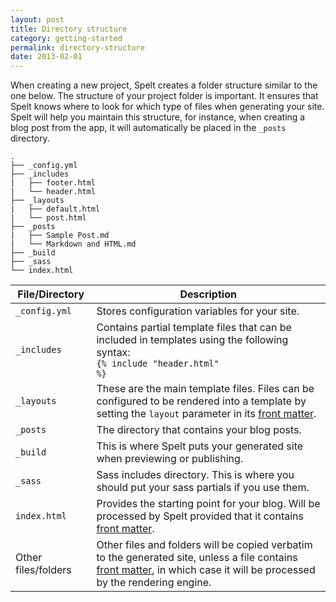 ```yaml
---
layout: post
title: Directory structure
category: getting-started
permalink: directory-structure
date: 2013-02-01
---
```


When creating a new project, Spelt creates a folder structure similar to the one below. The structure of your project folder is important. It ensures that Spelt knows where to look for which type of files when generating your site. Spelt will help you maintain this structure, for instance, when creating a blog post from the app, it will automatically be placed in the `_posts` directory.

```text
.
├── _config.yml
├── _includes
|   ├── footer.html
|   └── header.html
├── _layouts
|   ├── default.html
|   └── post.html
├── _posts
|   ├── Sample Post.md
|   └── Markdown and HTML.md
├── _build
├── _sass
└── index.html
```

| File/Directory | Description |
| ------------- | ------------- |
| `_config.yml`  | Stores configuration variables for your site. |
| `_includes` | Contains partial template files that can be included in templates using the following syntax: <br><code>&#123;% include "header.html" %}</code>  |
| `_layouts`  | These are the main template files. Files can be configured to be rendered into a template by setting the `layout` parameter in its [front matter](/front-matter/). |
| `_posts` | The directory that contains your blog posts. |
| `_build` | This is where Spelt puts your generated site when previewing or publishing. |
| `_sass` | Sass includes directory. This is where you should put your sass partials if you use them. |
| `index.html` | Provides the starting point for your blog. Will be processed by Spelt provided that it contains [front matter](/front-matter/). |
| Other files/folders | Other files and folders will be copied verbatim to the generated site, unless a file contains [front matter](/front-matter/), in which case it will be processed by the rendering engine. |